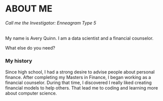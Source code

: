 
<h1>ABOUT ME</h1>
<h6>Call me the Investigator: Enneagram Type 5</h6>

My name is Avery Quinn. I am a data scientist and a financial counselor.

What else do you need?

### My history

Since high school, I had a strong desire to advise people about personal finance. After completing my Masters in Finance, I began working as a financial counselor. During that time, I discovered I really liked creating financial models to help others. That lead me to coding and learning more about computer science.  
